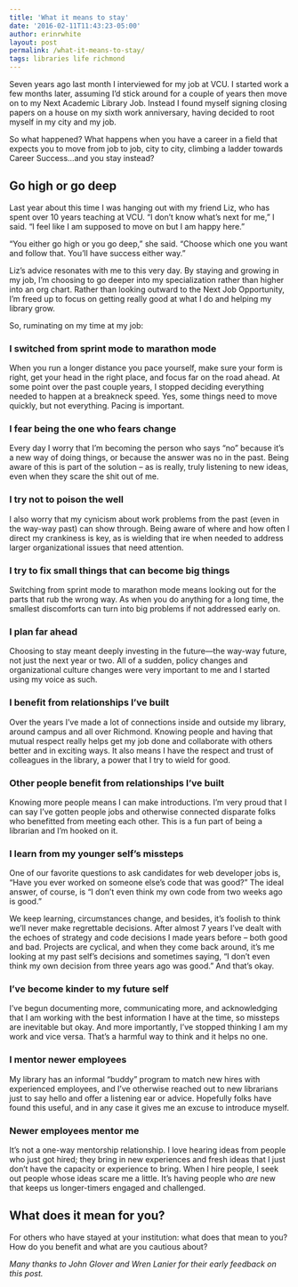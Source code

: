 ```yaml
---
title: 'What it means to stay'
date: '2016-02-11T11:43:23-05:00'
author: erinrwhite
layout: post
permalink: /what-it-means-to-stay/
tags: libraries life richmond
---
```


Seven years ago last month I interviewed for my job at VCU. I started work a few months later, assuming I’d stick around for a couple of years then move on to my Next Academic Library Job. Instead I found myself signing closing papers on a house on my sixth work anniversary, having decided to root myself in my city and my job.

So what happened? What happens when you have a career in a field that expects you to move from job to job, city to city, climbing a ladder towards Career Success…and you stay instead?

## Go high or go deep

Last year about this time I was hanging out with my friend Liz, who has spent over 10 years teaching at VCU. “I don’t know what’s next for me,” I said. “I feel like I am supposed to move on but I am happy here.”

“You either go high or you go deep,” she said. “Choose which one you want and follow that. You’ll have success either way.”

Liz’s advice resonates with me to this very day. By staying and growing in my job, I’m choosing to go deeper into my specialization rather than higher into an org chart. Rather than looking outward to the Next Job Opportunity, I’m freed up to focus on getting really good at what I do and helping my library grow.

So, ruminating on my time at my job:

### I switched from sprint mode to marathon mode

When you run a longer distance you pace yourself, make sure your form is right, get your head in the right place, and focus far on the road ahead. At some point over the past couple years, I stopped deciding everything needed to happen at a breakneck speed. Yes, some things need to move quickly, but not everything. Pacing is important.

### I fear being the one who fears change

Every day I worry that I’m becoming the person who says “no” because it’s a new way of doing things, or because the answer was no in the past. Being aware of this is part of the solution – as is really, truly listening to new ideas, even when they scare the shit out of me.

### I try not to poison the well

I also worry that my cynicism about work problems from the past (even in the way-way past) can show through. Being aware of where and how often I direct my crankiness is key, as is wielding that ire when needed to address larger organizational issues that need attention.

### I try to fix small things that can become big things

Switching from sprint mode to marathon mode means looking out for the parts that rub the wrong way. As when you do anything for a long time, the smallest discomforts can turn into big problems if not addressed early on.

### I plan far ahead

Choosing to stay meant deeply investing in the future—the way-way future, not just the next year or two. All of a sudden, policy changes and organizational culture changes were very important to me and I started using my voice as such.

### I benefit from relationships I’ve built

Over the years I’ve made a lot of connections inside and outside my library, around campus and all over Richmond. Knowing people and having that mutual respect really helps get my job done and collaborate with others better and in exciting ways. It also means I have the respect and trust of colleagues in the library, a power that I try to wield for good.

### Other people benefit from relationships I’ve built

Knowing more people means I can make introductions. I’m very proud that I can say I’ve gotten people jobs and otherwise connected disparate folks who benefitted from meeting each other. This is a fun part of being a librarian and I’m hooked on it.

### I learn from my younger self’s missteps

One of our favorite questions to ask candidates for web developer jobs is, “Have you ever worked on someone else’s code that was good?” The ideal answer, of course, is “I don’t even think my own code from two weeks ago is good.”

We keep learning, circumstances change, and besides, it’s foolish to think we’ll never make regrettable decisions. After almost 7 years I’ve dealt with the echoes of strategy and code decisions I made years before – both good and bad. Projects are cyclical, and when they come back around, it’s me looking at my past self’s decisions and sometimes saying, “I don’t even think my own decision from three years ago was good.” And that’s okay.

### I’ve become kinder to my future self

I’ve begun documenting more, communicating more, and acknowledging that I am working with the best information I have at the time, so missteps are inevitable but okay. And more importantly, I’ve stopped thinking I am my work and vice versa. That’s a harmful way to think and it helps no one.

### I mentor newer employees

My library has an informal “buddy” program to match new hires with experienced employees, and I’ve otherwise reached out to new librarians just to say hello and offer a listening ear or advice. Hopefully folks have found this useful, and in any case it gives me an excuse to introduce myself.

### Newer employees mentor me

It’s not a one-way mentorship relationship. I love hearing ideas from people who just got hired; they bring in new experiences and fresh ideas that I just don’t have the capacity or experience to bring. When I hire people, I seek out people whose ideas scare me a little. It’s having people who *are* new that keeps us longer-timers engaged and challenged.

## What does it mean for you?

For others who have stayed at your institution: what does that mean to you? How do you benefit and what are you cautious about?

*Many thanks to John Glover and Wren Lanier for their early feedback on this post.*
